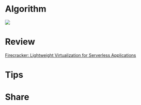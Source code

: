 # Algorithm

![](https://img-blog.csdnimg.cn/49389fca553e46e4a3c6eed67d1c2f5b.png)

# Review

[Firecracker: Lightweight Virtualization for Serverless Applications](https://www.youtube.com/watch?v=cwruf1ERAKM)


# Tips


# Share